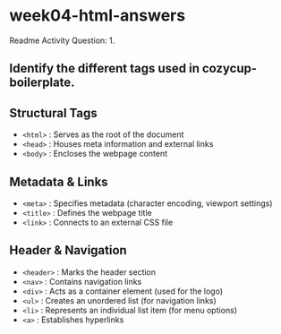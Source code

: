 # week04-html-answers
Readme Activity
Question: 1. 
## Identify the different tags used in cozycup-boilerplate.
## Structural Tags
- `<html>` : Serves as the root of the document
- `<head>` : Houses meta information and external links
- `<body>` : Encloses the webpage content
## Metadata & Links
- `<meta>` : Specifies metadata (character encoding, viewport settings)
- `<title>` : Defines the webpage title
- `<link>` : Connects to an external CSS file
## Header & Navigation
- `<header>` : Marks the header section
- `<nav>` : Contains navigation links
- `<div>` : Acts as a container element (used for the logo)
- `<ul>` : Creates an unordered list (for navigation links)
- `<li>` : Represents an individual list item (for menu options)
- `<a>` : Establishes hyperlinks

